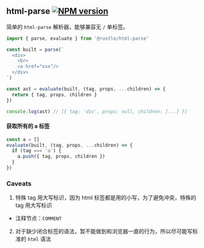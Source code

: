 ## html-parse [![NPM version][npm-image]][npm-url]
[npm-image]: https://img.shields.io/npm/v/@rustle/html-parse.svg?style=flat-square
[npm-url]: https://www.npmjs.com/package/@rustle/html-parse

简单的 `html-parse` 解析器，能够兼容无 `/` 单标签。
```js
import { parse, evaluate } from '@rustle/html-parse'

const built = parse(`
  <div>
    <br>
    <a href="xxx"/>
  </div>
`)

const ast = evaluate(built, (tag, props, ...children) => {
  return { tag, props, children }
})

console.log(ast) // [{ tag: 'div', props: null, children: [...] }]
```

#### 获取所有的 a 标签
```js
const a = []
evaluate(built, (tag, props, ...children) => {
  if (tag === 'a') {
    a.push({ tag, props, children })
  }
})
```

### Caveats
1. 特殊 tag 用大写标识，因为 html 标签都是用的小写，为了避免冲突，特殊的 tag 用大写标识
  + 注释节点：`COMMENT`

2. 对于缺少闭合标签的语法，暂不能做到和浏览器一直的行为，所以尽可能写标准的 `html` 语法